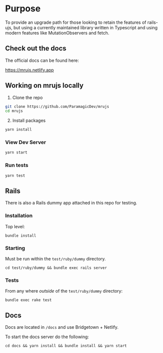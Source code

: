 # Purpose

To provide an upgrade path for those looking to retain the features of
rails-ujs, but using a currently maintained library written in Typescript and using
modern features like MutationObservers and fetch.

## Check out the docs

The official docs can be found here:

<https://mrujs.netlify.app>

## Working on mrujs locally

1. Clone the repo

```bash
git clone https://github.com/ParamagicDev/mrujs
cd mrujs
```

2. Install packages

```bash
yarn install
```

### View Dev Server

```bash
yarn start
```

### Run tests

```bash
yarn test
```

## Rails

There is also a Rails dummy app attached in this repo for testing.

### Installation

Top level:

`bundle install`

### Starting

Must be run within the `test/ruby/dummy` directory.

`cd test/ruby/dummy && bundle exec rails server`

### Tests

From any where _outside_ of the `test/ruby/dummy` directory:

`bundle exec rake test`

## Docs

Docs are located in `/docs` and use Bridgetown + Netlify.

To start the docs server do the following:

`cd docs && yarn install && bundle install && yarn start`

